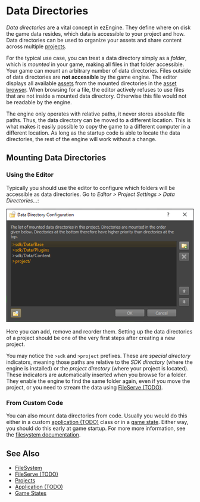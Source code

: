 # Data Directories

*Data directories* are a vital concept in ezEngine. They define where on disk the game data resides, which data is accessible to your project and how. Data directories can be used to organize your assets and share content across multiple [projects](projects-overview.md).

For the typical use case, you can treat a data directory simply as a *folder*, which is *mounted* in your game, making all files in that folder accessible. Your game can mount an arbitrary number of data directories. Files outside of data directories are **not accessible** by the game engine. The editor displays all available [assets](../assets/assets-overview.md) from the mounted directories in the [asset browser](../assets/asset-browser.md). When browsing for a file, the editor actively refuses to use files that are not inside a mounted data directory. Otherwise this file would not be readable by the engine.

The engine only operates with relative paths, it never stores absolute file paths. Thus, the data directory can be moved to a different location. This is what makes it easily possible to copy the game to a different computer in a different location. As long as the startup code is able to locate the data directories, the rest of the engine will work without a change.

## Mounting Data Directories

### Using the Editor

Typically you should use the editor to configure which folders will be accessible as data directories. Go to *Editor > Project Settings > Data Directories...*:

![Data directories](media/editor-data-dir.png)

Here you can add, remove and reorder them. Setting up the data directories of a project should be one of the very first steps after creating a new project.

You may notice the `>sdk` and `>project` prefixes. These are *special directory* indicators, meaning those paths are relative to the *SDK directory* (where the engine is installed) or the *project directory* (where your project is located). These indicators are automatically inserted when you browse for a folder. They enable the engine to find the same folder again, even if you move the project, or you need to stream the data using [FileServe (TODO)](../tools/fileserve.md).

### From Custom Code

You can also mount data directories from code. Usually you would do this either in a custom [application (TODO)](../runtime/application/application.md) class or in a [game state](../runtime/application/game-state.md). Either way, you should do this early at game startup. For more more information, see the [filesystem documentation](../runtime/filesystem.md#data-directories).

## See Also


* [FileSystem](../runtime/filesystem.md)
* [FileServe (TODO)](../tools/fileserve.md)
* [Projects](projects-overview.md)
* [Application (TODO)](../runtime/application/application.md)
* [Game States](../runtime/application/game-state.md)
